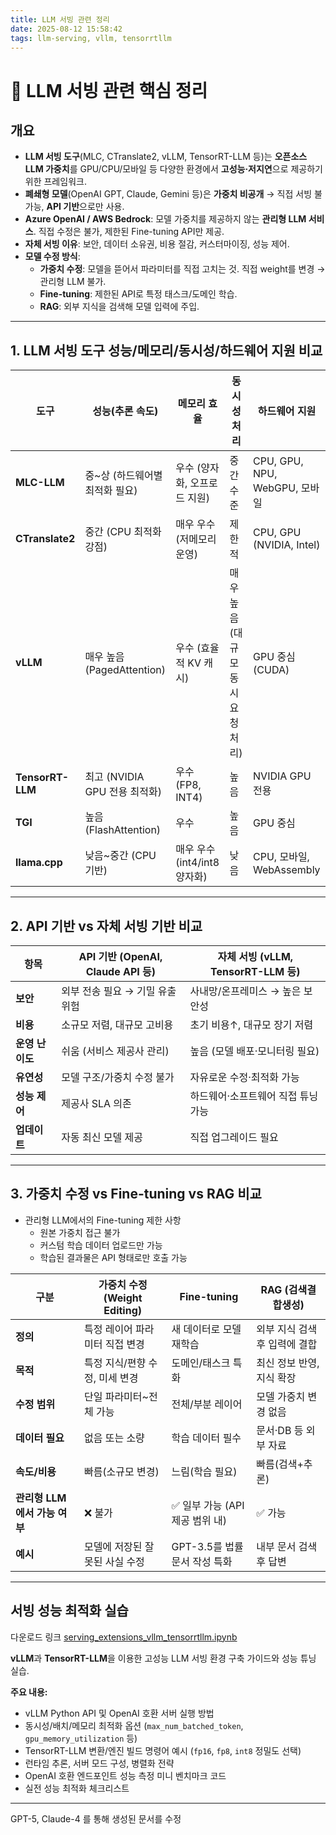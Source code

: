```yaml
---
title: LLM 서빙 관련 정리
date: 2025-08-12 15:58:42
tags: llm-serving, vllm, tensorrtllm
---
```


# 📌 LLM 서빙 관련 핵심 정리

## 개요
- **LLM 서빙 도구**(MLC, CTranslate2, vLLM, TensorRT-LLM 등)는 **오픈소스 LLM 가중치**를 GPU/CPU/모바일 등 다양한 환경에서 **고성능·저지연**으로 제공하기 위한 프레임워크.
- **폐쇄형 모델**(OpenAI GPT, Claude, Gemini 등)은 **가중치 비공개** → 직접 서빙 불가능, **API 기반**으로만 사용.
- **Azure OpenAI / AWS Bedrock**: 모델 가중치를 제공하지 않는 **관리형 LLM 서비스**. 직접 수정은 불가, 제한된 Fine-tuning API만 제공.
- **자체 서빙 이유**: 보안, 데이터 소유권, 비용 절감, 커스터마이징, 성능 제어.
- **모델 수정 방식**:
  - **가중치 수정**: 모델을 뜯어서 파라미터를 직접 고치는 것. 직접 weight를 변경 → 관리형 LLM 불가. 
  - **Fine-tuning**: 제한된 API로 특정 태스크/도메인 학습.
  - **RAG**: 외부 지식을 검색해 모델 입력에 주입.

---

## 1. LLM 서빙 도구 성능/메모리/동시성/하드웨어 지원 비교

| 도구 | 성능(추론 속도) | 메모리 효율 | 동시성 처리 | 하드웨어 지원 |
|------|----------------|-------------|-------------|---------------|
| **MLC-LLM** | 중~상 (하드웨어별 최적화 필요) | 우수 (양자화, 오프로드 지원) | 중간 수준 | CPU, GPU, NPU, WebGPU, 모바일 |
| **CTranslate2** | 중간 (CPU 최적화 강점) | 매우 우수 (저메모리 운영) | 제한적 | CPU, GPU (NVIDIA, Intel) |
| **vLLM** | 매우 높음 (PagedAttention) | 우수 (효율적 KV 캐시) | 매우 높음 (대규모 동시 요청 처리) | GPU 중심 (CUDA) |
| **TensorRT-LLM** | 최고 (NVIDIA GPU 전용 최적화) | 우수 (FP8, INT4) | 높음 | NVIDIA GPU 전용 |
| **TGI** | 높음 (FlashAttention) | 우수 | 높음 | GPU 중심 |
| **llama.cpp** | 낮음~중간 (CPU 기반) | 매우 우수 (int4/int8 양자화) | 낮음 | CPU, 모바일, WebAssembly |

---

## 2. API 기반 vs 자체 서빙 기반 비교

  
| 항목 | API 기반 (OpenAI, Claude API 등) | 자체 서빙 (vLLM, TensorRT-LLM 등) |
|------|---------------------------------|-----------------------------------|
| **보안** | 외부 전송 필요 → 기밀 유출 위험 | 사내망/온프레미스 → 높은 보안성 |
| **비용** | 소규모 저렴, 대규모 고비용 | 초기 비용↑, 대규모 장기 저렴 |
| **운영 난이도** | 쉬움 (서비스 제공사 관리) | 높음 (모델 배포·모니터링 필요) |
| **유연성** | 모델 구조/가중치 수정 불가 | 자유로운 수정·최적화 가능 |
| **성능 제어** | 제공사 SLA 의존 | 하드웨어·소프트웨어 직접 튜닝 가능 |
| **업데이트** | 자동 최신 모델 제공 | 직접 업그레이드 필요 |

---

## 3. 가중치 수정 vs Fine-tuning vs RAG 비교

* 관리형 LLM에서의 Fine-tuning 제한 사항
  - 원본 가중치 접근 불가
  - 커스텀 학습 데이터 업로드만 가능
  - 학습된 결과물은 API 형태로만 호출 가능

| 구분 | 가중치 수정 (Weight Editing) | Fine-tuning | RAG (검색결합생성) |
|------|-----------------------------|-------------|--------------------|
| **정의** | 특정 레이어 파라미터 직접 변경 | 새 데이터로 모델 재학습 | 외부 지식 검색 후 입력에 결합 |
| **목적** | 특정 지식/편향 수정, 미세 변경 | 도메인/태스크 특화 | 최신 정보 반영, 지식 확장 |
| **수정 범위** | 단일 파라미터~전체 가능 | 전체/부분 레이어 | 모델 가중치 변경 없음 |
| **데이터 필요** | 없음 또는 소량 | 학습 데이터 필수 | 문서·DB 등 외부 자료 |
| **속도/비용** | 빠름(소규모 변경) | 느림(학습 필요) | 빠름(검색+추론) |
| **관리형 LLM에서 가능 여부** | ❌ 불가 | ✅ 일부 가능 (API 제공 범위 내) | ✅ 가능 |
| **예시** | 모델에 저장된 잘못된 사실 수정 | GPT-3.5를 법률 문서 작성 특화 | 내부 문서 검색 후 답변 |

---

## 서빙 성능 최적화 실습

다운로드 링크 [serving_extensions_vllm_tensorrtllm.ipynb](https://github.com/kimjj81/kimjj81.github.io/blob/master/source/ipynb/edit_weight/serving_extensions_vllm_tensorrtllm.ipynb)

**vLLM**과 **TensorRT-LLM**을 이용한 고성능 LLM 서빙 환경 구축 가이드와 성능 튜닝 실습.

**주요 내용:**
- vLLM Python API 및 OpenAI 호환 서버 실행 방법
- 동시성/배치/메모리 최적화 옵션 (`max_num_batched_token`, `gpu_memory_utilization` 등)
- TensorRT-LLM 변환/엔진 빌드 명령어 예시 (`fp16`, `fp8`, `int8` 정밀도 선택)
- 런타임 추론, 서버 모드 구성, 병렬화 전략
- OpenAI 호환 엔드포인트 성능 측정 미니 벤치마크 코드
- 실전 성능 최적화 체크리스트

------
GPT-5, Claude-4 를 통해 생성된 문서를 수정